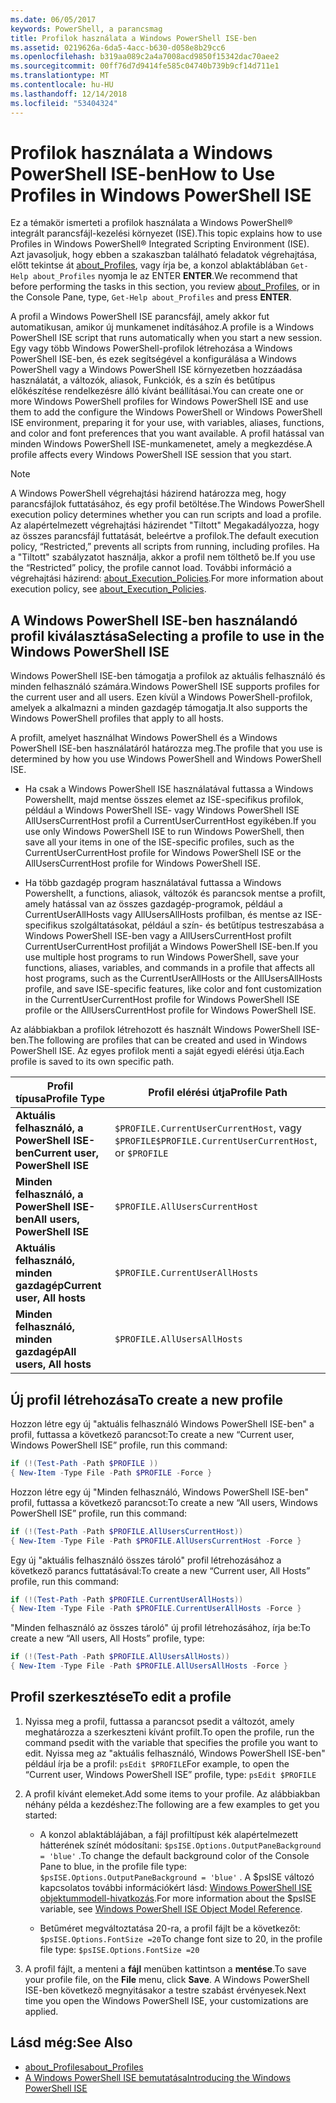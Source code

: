 ```yaml
---
ms.date: 06/05/2017
keywords: PowerShell, a parancsmag
title: Profilok használata a Windows PowerShell ISE-ben
ms.assetid: 0219626a-6da5-4acc-b630-d058e8b29cc6
ms.openlocfilehash: b319aa089c2a4a7008acd9850f15342dac70aee2
ms.sourcegitcommit: 00ff76d7d9414fe585c04740b739b9cf14d711e1
ms.translationtype: MT
ms.contentlocale: hu-HU
ms.lasthandoff: 12/14/2018
ms.locfileid: "53404324"
---
```

# <a name="how-to-use-profiles-in-windows-powershell-ise"></a><span data-ttu-id="bb7ed-103">Profilok használata a Windows PowerShell ISE-ben</span><span class="sxs-lookup"><span data-stu-id="bb7ed-103">How to Use Profiles in Windows PowerShell ISE</span></span>

<span data-ttu-id="bb7ed-104">Ez a témakör ismerteti a profilok használata a Windows PowerShell® integrált parancsfájl-kezelési környezet (ISE).</span><span class="sxs-lookup"><span data-stu-id="bb7ed-104">This topic explains how to use Profiles in Windows PowerShell® Integrated Scripting Environment (ISE).</span></span> <span data-ttu-id="bb7ed-105">Azt javasoljuk, hogy ebben a szakaszban található feladatok végrehajtása, előtt tekintse át [about_Profiles](/powershell/module/microsoft.powershell.core/about/about_profiles), vagy írja be, a konzol ablaktáblában `Get-Help about_Profiles` nyomja le az ENTER **ENTER**.</span><span class="sxs-lookup"><span data-stu-id="bb7ed-105">We recommend that before performing the tasks in this section, you review [about_Profiles](/powershell/module/microsoft.powershell.core/about/about_profiles), or in the Console Pane, type, `Get-Help about_Profiles` and press **ENTER**.</span></span>

<span data-ttu-id="bb7ed-106">A profil a Windows PowerShell ISE parancsfájl, amely akkor fut automatikusan, amikor új munkamenet indításához.</span><span class="sxs-lookup"><span data-stu-id="bb7ed-106">A profile is a Windows PowerShell ISE script that runs automatically when you start a new session.</span></span>  <span data-ttu-id="bb7ed-107">Egy vagy több Windows PowerShell-profilok létrehozása a Windows PowerShell ISE-ben, és ezek segítségével a konfigurálása a Windows PowerShell vagy a Windows PowerShell ISE környezetben hozzáadása használatát, a változók, aliasok, Funkciók, és a szín és betűtípus előkészítése rendelkezésre álló kívánt beállításai.</span><span class="sxs-lookup"><span data-stu-id="bb7ed-107">You can create one or more Windows PowerShell profiles for Windows PowerShell ISE and use them to add the configure the Windows PowerShell or Windows PowerShell ISE environment, preparing it for your use, with variables, aliases, functions, and color and font preferences that you want available.</span></span> <span data-ttu-id="bb7ed-108">A profil hatással van minden Windows PowerShell ISE-munkamenetet, amely a megkezdése.</span><span class="sxs-lookup"><span data-stu-id="bb7ed-108">A profile affects every Windows PowerShell ISE session that you start.</span></span>

> [!NOTE]
> <span data-ttu-id="bb7ed-109">A Windows PowerShell végrehajtási házirend határozza meg, hogy parancsfájlok futtatásához, és egy profil betöltése.</span><span class="sxs-lookup"><span data-stu-id="bb7ed-109">The Windows PowerShell execution policy determines whether you can run scripts and load a profile.</span></span> <span data-ttu-id="bb7ed-110">Az alapértelmezett végrehajtási házirendet "Tiltott" Megakadályozza, hogy az összes parancsfájl futtatását, beleértve a profilok.</span><span class="sxs-lookup"><span data-stu-id="bb7ed-110">The default execution policy, “Restricted,” prevents all scripts from running, including profiles.</span></span> <span data-ttu-id="bb7ed-111">Ha a "Tiltott" szabályzatot használja, akkor a profil nem tölthető be.</span><span class="sxs-lookup"><span data-stu-id="bb7ed-111">If you use the “Restricted” policy, the profile cannot load.</span></span> <span data-ttu-id="bb7ed-112">További információ a végrehajtási házirend: [about_Execution_Policies](/powershell/module/microsoft.powershell.core/about/about_execution_policies).</span><span class="sxs-lookup"><span data-stu-id="bb7ed-112">For more information about execution policy, see [about_Execution_Policies](/powershell/module/microsoft.powershell.core/about/about_execution_policies).</span></span>

## <a name="selecting-a-profile-to-use-in-the-windows-powershell-ise"></a><span data-ttu-id="bb7ed-113">A Windows PowerShell ISE-ben használandó profil kiválasztása</span><span class="sxs-lookup"><span data-stu-id="bb7ed-113">Selecting a profile to use in the Windows PowerShell ISE</span></span>

<span data-ttu-id="bb7ed-114">Windows PowerShell ISE-ben támogatja a profilok az aktuális felhasználó és minden felhasználó számára.</span><span class="sxs-lookup"><span data-stu-id="bb7ed-114">Windows PowerShell ISE supports profiles for the current user and all users.</span></span> <span data-ttu-id="bb7ed-115">Ezen kívül a Windows PowerShell-profilok, amelyek a alkalmazni a minden gazdagép támogatja.</span><span class="sxs-lookup"><span data-stu-id="bb7ed-115">It also supports the Windows PowerShell profiles that apply to all hosts.</span></span>

<span data-ttu-id="bb7ed-116">A profilt, amelyet használhat Windows PowerShell és a Windows PowerShell ISE-ben használatáról határozza meg.</span><span class="sxs-lookup"><span data-stu-id="bb7ed-116">The profile that you use is determined by how you use Windows PowerShell and Windows PowerShell ISE.</span></span>

- <span data-ttu-id="bb7ed-117">Ha csak a Windows PowerShell ISE használatával futtassa a Windows Powershellt, majd mentse összes elemet az ISE-specifikus profilok, például a Windows PowerShell ISE- vagy Windows PowerShell ISE AllUsersCurrentHost profil a CurrentUserCurrentHost egyikében.</span><span class="sxs-lookup"><span data-stu-id="bb7ed-117">If you use only Windows PowerShell ISE to run Windows PowerShell, then save all your items in one of the ISE-specific profiles, such as the CurrentUserCurrentHost profile for Windows PowerShell ISE or the AllUsersCurrentHost profile for Windows PowerShell ISE.</span></span>

- <span data-ttu-id="bb7ed-118">Ha több gazdagép program használatával futtassa a Windows Powershellt, a functions, aliasok, változók és parancsok mentse a profilt, amely hatással van az összes gazdagép-programok, például a CurrentUserAllHosts vagy AllUsersAllHosts profilban, és mentse az ISE-specifikus szolgáltatásokat, például a szín- és betűtípus testreszabása a Windows PowerShell ISE-ben vagy a AllUsersCurrentHost profilt CurrentUserCurrentHost profilját a Windows PowerShell ISE-ben.</span><span class="sxs-lookup"><span data-stu-id="bb7ed-118">If you use multiple host programs to run Windows PowerShell, save your functions, aliases, variables, and commands in a profile that affects all host programs, such as the CurrentUserAllHosts or the AllUsersAllHosts profile, and save ISE-specific features, like color and font customization in the CurrentUserCurrentHost profile for Windows PowerShell ISE profile or the AllUsersCurrentHost profile for Windows PowerShell ISE.</span></span>

<span data-ttu-id="bb7ed-119">Az alábbiakban a profilok létrehozott és használt Windows PowerShell ISE-ben.</span><span class="sxs-lookup"><span data-stu-id="bb7ed-119">The following are profiles that can be created and used in Windows PowerShell ISE.</span></span> <span data-ttu-id="bb7ed-120">Az egyes profilok menti a saját egyedi elérési útja.</span><span class="sxs-lookup"><span data-stu-id="bb7ed-120">Each profile is saved to its own specific path.</span></span>

| <span data-ttu-id="bb7ed-121">Profil típusa</span><span class="sxs-lookup"><span data-stu-id="bb7ed-121">Profile Type</span></span> | <span data-ttu-id="bb7ed-122">Profil elérési útja</span><span class="sxs-lookup"><span data-stu-id="bb7ed-122">Profile Path</span></span> |
| --- | --- |
| <span data-ttu-id="bb7ed-123">**Aktuális felhasználó, a PowerShell ISE-ben**</span><span class="sxs-lookup"><span data-stu-id="bb7ed-123">**Current user, PowerShell ISE**</span></span>| <span data-ttu-id="bb7ed-124">`$PROFILE.CurrentUserCurrentHost`, vagy `$PROFILE`</span><span class="sxs-lookup"><span data-stu-id="bb7ed-124">`$PROFILE.CurrentUserCurrentHost`, or `$PROFILE`</span></span> |
| <span data-ttu-id="bb7ed-125">**Minden felhasználó, a PowerShell ISE-ben**</span><span class="sxs-lookup"><span data-stu-id="bb7ed-125">**All users, PowerShell ISE**</span></span>| `$PROFILE.AllUsersCurrentHost` |
| <span data-ttu-id="bb7ed-126">**Aktuális felhasználó, minden gazdagép**</span><span class="sxs-lookup"><span data-stu-id="bb7ed-126">**Current user, All hosts**</span></span>| `$PROFILE.CurrentUserAllHosts` |
| <span data-ttu-id="bb7ed-127">**Minden felhasználó, minden gazdagép**</span><span class="sxs-lookup"><span data-stu-id="bb7ed-127">**All users, All hosts**</span></span> | `$PROFILE.AllUsersAllHosts` |

## <a name="to-create-a-new-profile"></a><span data-ttu-id="bb7ed-128">Új profil létrehozása</span><span class="sxs-lookup"><span data-stu-id="bb7ed-128">To create a new profile</span></span>

<span data-ttu-id="bb7ed-129">Hozzon létre egy új "aktuális felhasználó Windows PowerShell ISE-ben" a profil, futtassa a következő parancsot:</span><span class="sxs-lookup"><span data-stu-id="bb7ed-129">To create a new “Current user, Windows PowerShell ISE” profile, run this command:</span></span>

```powershell
if (!(Test-Path -Path $PROFILE ))
{ New-Item -Type File -Path $PROFILE -Force }
```

<span data-ttu-id="bb7ed-130">Hozzon létre egy új "Minden felhasználó, Windows PowerShell ISE-ben" profil, futtassa a következő parancsot:</span><span class="sxs-lookup"><span data-stu-id="bb7ed-130">To create a new “All users, Windows PowerShell ISE” profile, run this command:</span></span>

```powershell
if (!(Test-Path -Path $PROFILE.AllUsersCurrentHost))
{ New-Item -Type File -Path $PROFILE.AllUsersCurrentHost -Force }
```

<span data-ttu-id="bb7ed-131">Egy új "aktuális felhasználó összes tároló" profil létrehozásához a következő parancs futtatásával:</span><span class="sxs-lookup"><span data-stu-id="bb7ed-131">To create a new “Current user, All Hosts” profile, run this command:</span></span>

```powershell
if (!(Test-Path -Path $PROFILE.CurrentUserAllHosts))
{ New-Item -Type File -Path $PROFILE.CurrentUserAllHosts -Force }
```

<span data-ttu-id="bb7ed-132">"Minden felhasználó az összes tároló" új profil létrehozásához, írja be:</span><span class="sxs-lookup"><span data-stu-id="bb7ed-132">To create a new “All users, All Hosts” profile, type:</span></span>

```powershell
if (!(Test-Path -Path $PROFILE.AllUsersAllHosts))
{ New-Item -Type File -Path $PROFILE.AllUsersAllHosts -Force }
```

## <a name="to-edit-a-profile"></a><span data-ttu-id="bb7ed-133">Profil szerkesztése</span><span class="sxs-lookup"><span data-stu-id="bb7ed-133">To edit a profile</span></span>

1. <span data-ttu-id="bb7ed-134">Nyissa meg a profil, futtassa a parancsot psedit a változót, amely meghatározza a szerkeszteni kívánt profilt.</span><span class="sxs-lookup"><span data-stu-id="bb7ed-134">To open the profile, run the command psedit with the variable that specifies the profile you want to edit.</span></span> <span data-ttu-id="bb7ed-135">Nyissa meg az "aktuális felhasználó, Windows PowerShell ISE-ben" például írja be a profil: `psEdit $PROFILE`</span><span class="sxs-lookup"><span data-stu-id="bb7ed-135">For example, to open the “Current user, Windows PowerShell ISE” profile, type: `psEdit $PROFILE`</span></span>

2. <span data-ttu-id="bb7ed-136">A profil kívánt elemeket.</span><span class="sxs-lookup"><span data-stu-id="bb7ed-136">Add some items to your profile.</span></span> <span data-ttu-id="bb7ed-137">Az alábbiakban néhány példa a kezdéshez:</span><span class="sxs-lookup"><span data-stu-id="bb7ed-137">The following are a few examples to get you started:</span></span>

   - <span data-ttu-id="bb7ed-138">A konzol ablaktáblájában, a fájl profiltípust kék alapértelmezett hátterének színét módosítani: `$psISE.Options.OutputPaneBackground = 'blue'` .</span><span class="sxs-lookup"><span data-stu-id="bb7ed-138">To change the default background color of the Console Pane to blue, in the profile file type: `$psISE.Options.OutputPaneBackground = 'blue'` .</span></span> <span data-ttu-id="bb7ed-139">A $psISE változó kapcsolatos további információkért lásd: [Windows PowerShell ISE objektummodell-hivatkozás](object-model/The-ISE-Object-Model-Hierarchy.md).</span><span class="sxs-lookup"><span data-stu-id="bb7ed-139">For more information about the $psISE variable, see [Windows PowerShell ISE Object Model Reference](object-model/The-ISE-Object-Model-Hierarchy.md).</span></span>

   - <span data-ttu-id="bb7ed-140">Betűméret megváltoztatása 20-ra, a profil fájlt be a következőt: `$psISE.Options.FontSize =20`</span><span class="sxs-lookup"><span data-stu-id="bb7ed-140">To change font size to 20, in the profile file type: `$psISE.Options.FontSize =20`</span></span>

3. <span data-ttu-id="bb7ed-141">A profil fájlt, a menteni a **fájl** menüben kattintson a **mentése**.</span><span class="sxs-lookup"><span data-stu-id="bb7ed-141">To save your profile file, on the **File** menu, click **Save**.</span></span> <span data-ttu-id="bb7ed-142">A Windows PowerShell ISE-ben következő megnyitásakor a testre szabást érvényesek.</span><span class="sxs-lookup"><span data-stu-id="bb7ed-142">Next time you open the Windows PowerShell ISE, your customizations are applied.</span></span>

## <a name="see-also"></a><span data-ttu-id="bb7ed-143">Lásd még:</span><span class="sxs-lookup"><span data-stu-id="bb7ed-143">See Also</span></span>

- [<span data-ttu-id="bb7ed-144">about_Profiles</span><span class="sxs-lookup"><span data-stu-id="bb7ed-144">about_Profiles</span></span>](/powershell/module/microsoft.powershell.core/about/about_profiles)
- [<span data-ttu-id="bb7ed-145">A Windows PowerShell ISE bemutatása</span><span class="sxs-lookup"><span data-stu-id="bb7ed-145">Introducing the Windows PowerShell ISE</span></span>](Introducing-the-Windows-PowerShell-ISE.md)